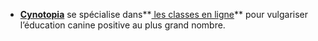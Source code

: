 - [**Cynotopia**](https://www.cynotopia.fr/) se spécialise dans**[ les classes en ligne](https://www.cynotopia.online)** pour vulgariser l’éducation canine positive au plus grand nombre.